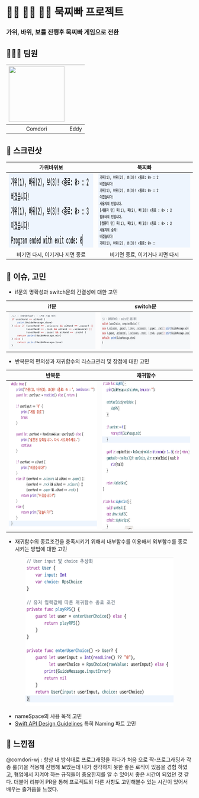 # 👊🏻 ✋🏻 ✌🏻 묵찌빠 프로젝트
### 가위, 바위, 보를 진행후 묵찌빠 게임으로 전환

## 👨🏻‍💻 팀원

|<img src="https://avatars.githubusercontent.com/u/22284092?v=4" width="150" height="150">||
|:-:|:-:|
|Comdori|Eddy|

## 📸 스크린샷
|가위바위보|묵찌빠|
|:-:|:-:|
|<img src="Screenshot/가위바위보.png" width="900" height ="200">|<img src="Screenshot/묵찌빠.png" width="980" height="200">|
|비기면 다시, 이기거나 지면 종료|비기면 종료, 이기거나 지면 다시|

## 🤔 이슈, 고민
- if문의 명확성과 switch문의 간결성에 대한 고민

|if문|switch문|
|:-:|:-:|
|<img src="Screenshot/if.png" width="300" height="100">|<img src="Screenshot/switch.png" width="300" height="100">|

- 반복문의 편의성과 재귀함수의 리스크관리 및 장점에 대한 고민

|반복문|재귀함수|
|:-:|:-:|
|<img src="Screenshot/while.png" width="400" height="400">|<img src="Screenshot/재귀.png" width="400" height="400">|

- 재귀함수의 종료조건을 충족시키기 위해서 내부함수를 이용해서 외부함수를 종료 시키는 방법에 대한 고민

<p align="center">
<img src="Screenshot/재귀탈출.png" width="400" height="400"></p>

- nameSpace의 사용 목적 고민
- <a href="https://swift.org/documentation/api-design-guidelines/">Swift API Design Guidelines</a> 특히 Naming 파트 고민

## 🫠 느낀점
@comdori-wj : 항상 내 방식대로 프로그래밍을 하다가 처음 으로 짝-프로그래밍과 각종 룰(?)을 적용해 진행해 보았는데 내가 생각하지 못한 좋은 로직이 있음을 경험 하였고, 협업에서 지켜야 하는 규칙들이 중요한지를 알 수 있어서 좋은 시간이 되었던 것 같다. 더불어 리뷰어 PR을 통해 프로젝트외 다른 사항도 고민해볼수 있는 시간이 있어서 배우는 즐거움을 느꼈다.